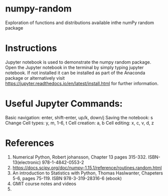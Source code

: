 # numpy-random
Exploration of functions and distributions available inthe numPy random package 

# Instructions
Jupyter notebook is used to demonstrate the numpy random package. Open the Jupyter notebook in the terminal by simply typing jupyter notebook. If not installed it can be installed as part of the Anaconda package or alternatively visit https://jupyter.readthedocs.io/en/latest/install.html for further information.

# Useful Jupyter Commands:

Basic navigation: enter, shift-enter, up/k, down/j
Saving the notebook: s
Change Cell types: y, m, 1-6, t
Cell creation: a, b
Cell editing: x, c, v, d, z

# References 
1. Numerical Python, Robert johansson, Chapter 13 pages 315-332. ISBN-13(electronic) 978-1-4842-0553-2
2. https://docs.scipy.org/doc/numpy-1.15.1/reference/routines.random.html
3. An introduction to Statistics with Python, Thomas Haslwanter, Chapeters 5-6, pages 75-119. ISBN 978-3-319-28316-6 (ebook)
4. GMIT course notes and videos
5. 
